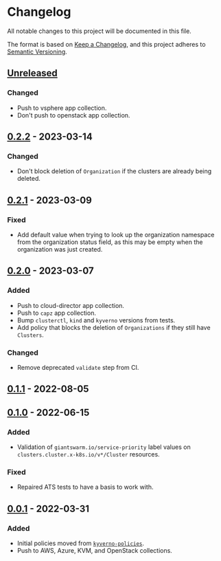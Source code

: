 # Changelog

All notable changes to this project will be documented in this file.

The format is based on [Keep a Changelog](https://keepachangelog.com/en/1.0.0/),
and this project adheres to [Semantic Versioning](https://semver.org/spec/v2.0.0.html).

## [Unreleased]

### Changed

- Push to vsphere app collection.
- Don't push to openstack app collection.

## [0.2.2] - 2023-03-14

### Changed

- Don't block deletion of `Organization` if the clusters are already being deleted.

## [0.2.1] - 2023-03-09

### Fixed

- Add default value when trying to look up the organization namespace from the organization status field, as this may be empty when the organization was just created.

## [0.2.0] - 2023-03-07

### Added

- Push to cloud-director app collection.
- Push to `capz` app collection.
- Bump `clusterctl`, `kind` and `kyverno` versions from tests.
- Add policy that blocks the deletion of `Organizations` if they still have `Clusters`.

### Changed

- Remove deprecated `validate` step from CI.

## [0.1.1] - 2022-08-05

## [0.1.0] - 2022-06-15

### Added

- Validation of `giantswarm.io/service-priority` label values on `clusters.cluster.x-k8s.io/v*/Cluster` resources.

### Fixed

- Repaired ATS tests to have a basis to work with.

## [0.0.1] - 2022-03-31

### Added

- Initial policies moved from [`kyverno-policies`](https://github.com/giantswarm/kyverno-policies).
- Push to AWS, Azure, KVM, and OpenStack collections.

[Unreleased]: https://github.com/giantswarm/kyverno-policies-ux/compare/v0.2.2...HEAD
[0.2.2]: https://github.com/giantswarm/kyverno-policies-ux/compare/v0.2.1...v0.2.2
[0.2.1]: https://github.com/giantswarm/kyverno-policies-ux/compare/v0.2.0...v0.2.1
[0.2.0]: https://github.com/giantswarm/kyverno-policies-ux/compare/v0.1.1...v0.2.0
[0.1.1]: https://github.com/giantswarm/kyverno-policies-ux/compare/v0.1.0...v0.1.1
[0.1.0]: https://github.com/giantswarm/kyverno-policies-ux/compare/v0.0.1...v0.1.0
[0.0.1]: https://github.com/giantswarm/kyverno-policies-ux/releases/tag/v0.0.1
